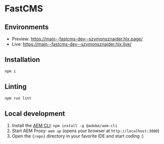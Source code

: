 # FastCMS

## Environments
- Preview: https://main--fastcms-dev--szymonsznajder.hlx.page/
- Live: https://main--fastcms-dev--szymonsznajder.hlx.live/

## Installation

```sh
npm i
```

## Linting

```sh
npm run lint
```

## Local development

1. Install the [AEM CLI](https://github.com/adobe/aem-cli): `npm install -g @adobe/aem-cli`
1. Start AEM Proxy: `aem up` (opens your browser at `http://localhost:3000`)
1. Open the `{repo}` directory in your favorite IDE and start coding :)
